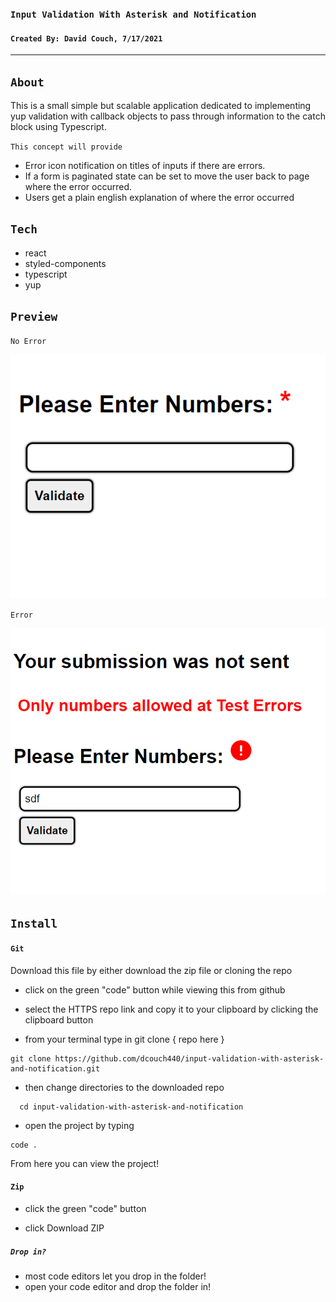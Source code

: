 ### `Input Validation With Asterisk and Notification`

#### `Created By: David Couch, 7/17/2021`
***
## `About`

This is a small simple but scalable application dedicated to implementing yup validation with callback objects to pass through information to the catch block using Typescript.
  
`This concept will provide`
  
- Error icon notification on titles of inputs if there are errors.
- If a form is paginated state can be set to move the user back to page where the error occurred.
- Users get a plain english explanation of where the error occurred

## `Tech`

- react
- styled-components
- typescript
- yup


## `Preview`
  
`No Error`
  
<img src='./public/validation1.png' alt='preview' >
  
`Error`
  
<img src='./public/validation2.png' alt='preview' >

  
## `Install`

#### `Git`
Download this file by either download the zip file or cloning the repo

- click on the green "code" button while viewing this from github

- select the HTTPS repo link and copy it to your clipboard by clicking the clipboard button

- from your terminal type in git clone { repo here }

```
git clone https://github.com/dcouch440/input-validation-with-asterisk-and-notification.git
```

- then change directories to the downloaded repo

```
  cd input-validation-with-asterisk-and-notification
```

- open the project by typing

```
code .
```
  
From here you can view the project!
  
#### `Zip`
  
- click the green "code" button
  
- click Download ZIP
  
##### `Drop in?`
- most code editors let you drop in the folder!
- open your code editor and drop the folder in!
